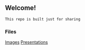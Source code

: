## Welcome!

```markdown
This repo is built just for sharing
```
### Files

[Images](https://github.com/LaskovG/laskovg.github.io/tree/master/images) 
[Presentations](https://github.com/LaskovG/laskovg.github.io/tree/master/files/presentations) 
